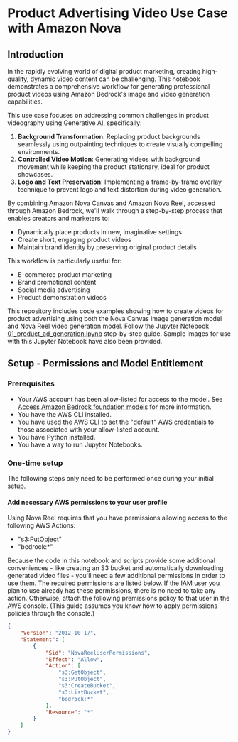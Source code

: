 # Product Advertising Video Use Case with Amazon Nova 

## Introduction

In the rapidly evolving world of digital product marketing, creating high-quality, dynamic video content can be challenging. This notebook demonstrates a comprehensive workflow for generating professional product videos using Amazon Bedrock's image and video generation capabilities. 

This use case focuses on addressing common challenges in product videography using Generative AI, specifically:

1. **Background Transformation**: Replacing product backgrounds seamlessly using outpainting techniques to create visually compelling environments.
2. **Controlled Video Motion**: Generating videos with background movement while keeping the product stationary, ideal for product showcases.
3. **Logo and Text Preservation**: Implementing a frame-by-frame overlay technique to prevent logo and text distortion during video generation.

By combining Amazon Nova Canvas and Amazon Nova Reel, accessed through Amazon Bedrock, we'll walk through a step-by-step process that enables creators and marketers to:

- Dynamically place products in new, imaginative settings
- Create short, engaging product videos
- Maintain brand identity by preserving original product details

This workflow is particularly useful for:
- E-commerce product marketing
- Brand promotional content
- Social media advertising
- Product demonstration videos

This repository includes code examples showing how to create videos for product advertising using both the Nova Canvas image generation model and Nova Reel video generation model. Follow the Jupyter Notebook [01_product_ad_generation.ipynb](01_product_ad_generation.ipynb) step-by-step guide. Sample images for use with this Jupyter Notebook have also been provided.

## Setup - Permissions and Model Entitlement

### Prerequisites

- Your AWS account has been allow-listed for access to the model. See [Access Amazon Bedrock foundation models](https://docs.aws.amazon.com/bedrock/latest/userguide/model-access.html) for more information.
- You have the AWS CLI installed.
- You have used the AWS CLI to set the "default" AWS credentials to those associated with your allow-listed account.
- You have Python installed.
- You have a way to run Jupyter Notebooks.

### One-time setup

The following steps only need to be performed once during your initial setup.

#### Add necessary AWS permissions to your user profile

Using Nova Reel requires that you have permissions allowing access to the following AWS Actions:

- "s3:PutObject"
- "bedrock:\*"

Because the code in this notebook and scripts provide some additional conveniences - like creating an S3 bucket and automatically downloading generated video files - you'll need a few additional permissions in order to use them. The required permissions are listed below. If the IAM user you plan to use already has these permissions, there is no need to take any action. Otherwise, attach the following premissions policy to that user in the AWS console. (This guide assumes you know how to apply permissions policies through the console.)

```json
{
    "Version": "2012-10-17",
    "Statement": [
        {
            "Sid": "NovaReelUserPermissions",
            "Effect": "Allow",
            "Action": [
                "s3:GetObject",
                "s3:PutObject",
                "s3:CreateBucket",
                "s3:ListBucket",
                "bedrock:*"
            ],
            "Resource": "*"
        }
    ]
}
```
